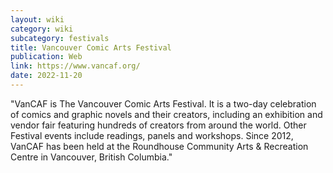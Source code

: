```yaml
---
layout: wiki
category: wiki
subcategory: festivals
title: Vancouver Comic Arts Festival
publication: Web
link: https://www.vancaf.org/
date: 2022-11-20
---
```


"VanCAF is The Vancouver Comic Arts Festival. It is a two-day celebration of comics and graphic novels and their creators, including an exhibition and vendor fair featuring hundreds of creators from around the world. Other Festival events include readings, panels and workshops. Since 2012, VanCAF has been held at the Roundhouse Community Arts & Recreation Centre in Vancouver, British Columbia."
